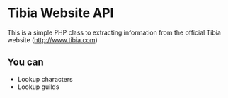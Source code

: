 Tibia Website API
======================

This is a simple PHP class to extracting information from the official Tibia website (http://www.tibia.com)

You can
--------------

- Lookup characters
- Lookup guilds